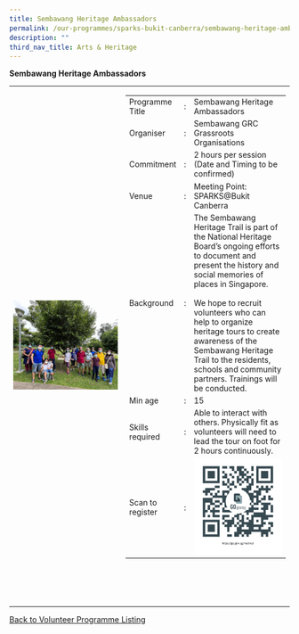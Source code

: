 ```yaml
---
title: Sembawang Heritage Ambassadors
permalink: /our-programmes/sparks-bukit-canberra/sembawang-heritage-ambassadors/
description: ""
third_nav_title: Arts & Heritage
---
```

**Sembawang Heritage Ambassadors**

<table width="100%" border="0">
	<tbody><tr>
		<td width="40%">
			<img style="width=200px;height=auto;" src="/images/SPARKS@Bukit%20Canberra/sembawang%20heritage%20ambassadors.png">
		</td>
		<td width="60%">
			<table width="100%" border="0">
				<tbody><tr>
					<td width="20%">
						Programme Title
					</td>
					<td width="5%">
						:
					</td>
					<td>
						Sembawang Heritage Ambassadors 
					</td>
				</tr>
					<tr><td width="20%">
						Organiser
					</td>
					<td width="5%">
						:
					</td>
					<td>
						   Sembawang GRC Grassroots Organisations
					</td>
				</tr>
				<tr>
					<td width="20%">
						Commitment
					</td>
					<td width="5%">
						:
					</td>
					<td width="75%">
						      2 hours per session (Date and Timing to be confirmed)
					</td>
				</tr>
				<tr>
					<td width="20%">
					 Venue
					</td>
					<td width="5%">
						:
					</td>
					<td width="75%">
					   Meeting Point: SPARKS@Bukit Canberra 
					</td>
				</tr>
				<tr>
					<td width="20%">
						Background
					</td>
					<td width="5%">
						:
					</td>
					<td width="75%">
						The Sembawang Heritage Trail is part of the National Heritage Board’s ongoing efforts to document and present the history and social memories of places in Singapore.
<br><br>
We hope to recruit volunteers who can help to organize heritage tours to create awareness of the Sembawang Heritage Trail to the residents, schools and community partners. Trainings will be conducted.
					</td>
				</tr>
				<tr>
					<td width="20%">
						Min age
					</td>
					<td width="5%">
						:
					</td>
					<td width="75%">
						15
					</td>
					</tr>	
		<tr>
					<td width="20%">
						Skills required
					</td>
					<td width="5%">
						:
					</td>
					<td>
						   Able to interact with others. Physically fit as volunteers will need to lead the tour on foot for 2 hours continuously.
			</td>
				</tr>
		<tr>
					<td width="20%">
						Scan to register
					</td>
					<td width="5%">
						:
					</td>
					<td>
							<img style="width=60px;height=60px;" src="/images/SPARKS@Bukit%20Canberra/sembawang%20heritage%20ambassadors%20qr.png">
			</td>
				</tr>
</tbody></table>
<br>
			<br>
			<br>
			<br>
	</td></tr></tbody></table>
<a href="/our-programmes/sparks-bukit-canberra/volunteering-opportunities/">
	Back to Volunteer Programme Listing</a>